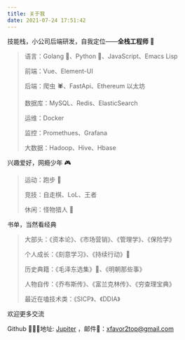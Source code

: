 ```yaml
---
title: 关于我
date: 2021-07-24 17:51:42
---
```


技能栈，小公司后端研发，自我定位——**全栈工程师** 🦄

> 语言：Golang 🐹、Python 🐍、JavaScript、Emacs Lisp
>
> 前端：Vue、Element-UI
>
> 后端：爬虫 🕷、FastApi、Ethereum 以太坊
>
> 数据库：MySQL、Redis、ElasticSearch
>
> 运维：Docker
>
> 监控：Promethues、Grafana
>
> 大数据：Hadoop、Hive、Hbase



兴趣爱好，网瘾少年 🎮

> 运动：跑步 👟
>
> 竞技：自走棋、LoL、王者
>
> 休闲：怪物猎人 🐗



书单，当然看经典

> 大部头：《资本论》、《市场营销》、《管理学》、《保险学》
>
> 个人成长：《刻意学习》、《持续行动》💁
>
> 历史典籍：《毛泽东选集》🌌、《明朝那些事》
>
> 人物自传：《乔布斯传》、《富兰克林传》、《穷查理宝典》
>
> 最近在嗑技术类：《SICP》、《DDIA》



欢迎更多交流

Github 👨‍👦‍👦地址: [Jupiter](https://github.com/JupiterXue) ，邮件📧：<xfavor2top@gmail.com>
